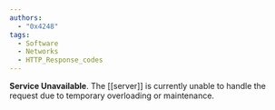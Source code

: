 ```yaml
---
authors: 
  - "0x4248"
tags:
  - Software
  - Networks
  - HTTP_Response_codes
---
```

**Service Unavailable**. The [[server]] is currently unable to handle the request due to temporary overloading or maintenance.